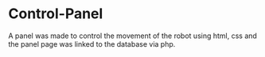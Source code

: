 # Control-Panel 
A panel was made to control the movement of the robot using html, css and the panel page was linked to the database via php.
